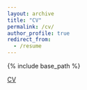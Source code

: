 ```yaml
---
layout: archive
title: "CV"
permalink: /cv/
author_profile: true
redirect_from:
  - /resume
---
```


{% include base_path %}

[CV](files/Huang-CV-2024.pdf)
